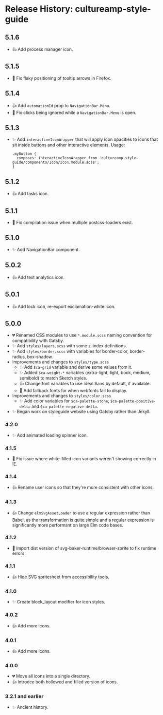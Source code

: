 # Release History: cultureamp-style-guide

## 5.1.6

* 👍 Add process manager icon.

## 5.1.5

* 🐛 Fix flaky positioning of tooltip arrows in Firefox.

## 5.1.4

* 👍 Add `automationId` prop to `NavigationBar.Menu`.
* 🐛 Fix clicks being ignored while a `NavigationBar.Menu` is open.

## 5.1.3

* ✨ Add `interactiveIconWrapper` that will apply icon opacities to icons that
  sit inside buttons and other interactive elements. Usage:

      .myButton {
        composes: interactiveIconWrapper from 'cultureamp-style-guide/components/Icon/Icon.module.scss';
      }

## 5.1.2

* 👍 Add tasks icon.

## 5.1.1

* 🐛 Fix compilation issue when multiple postcss-loaders exist.

## 5.1.0

* ✨ Add NavigationBar component.

## 5.0.2

* 👍 Add text analytics icon.

## 5.0.1

* 👍 Add lock icon, re-export exclamation-white icon.

## 5.0.0

* 💔 Renamed CSS modules to use `*.module.scss` naming convention for
  compatibility with Gatsby.
* ✨ Add `styles/layers.scss` with some z-index definitions.
* ✨ Add `styles/border.scss` with variables for border-color, border-radius,
  box-shadow.
* Improvements and changes to `styles/type.scss`
  * ✨ Add `$ca-grid` variable and derive some values from it.
  * ✨ Added `$ca-weight-*` variables (extra-light, light, book, medium,
    semibold) to match Sketch styles.
  * 👍 Change font variables to use Ideal Sans by default, if available.
  * 🐛 Add fallback fonts for when webfonts fail to display.
* Improvements and changes to `styles/color.scss`
  * ✨ Add color variables for `$ca-palette-stone`, `$ca-palette-positive-delta`
    and `$ca-palette-negative-delta`.
* ✨ Began work on styleguide website using Gatsby rather than Jekyll.

### 4.2.0

* ✨ Add animated loading spinner icon.

### 4.1.5

* 🐛 Fix issue where white-filled icon variants weren't showing correctly in IE.

### 4.1.4

* 👍 Rename user icons so that they're more consistent with other icons.

### 4.1.3

* 👍 Change `elmSvgAssetLoader` to use a regular expression rather than Babel,
  as the transformation is quite simple and a regular expression is
  significantly more performant on large Elm code bases.

### 4.1.2

* 🐛 Import dist version of svg-baker-runtime/browser-sprite to fix runtime
  errors.

### 4.1.1

* 👍 Hide SVG spritesheet from accessibility tools.

### 4.1.0

* ✨ Create block_layout modifier for icon styles.

### 4.0.2

* 👍 Add more icons.

### 4.0.1

* 👍 Add more icons.

### 4.0.0

* 💔 Move all icons into a single directory.
* 👍 Introdce both hollowed and filled version of icons.

### 3.2.1 and earlier

* ✨ Ancient history.
